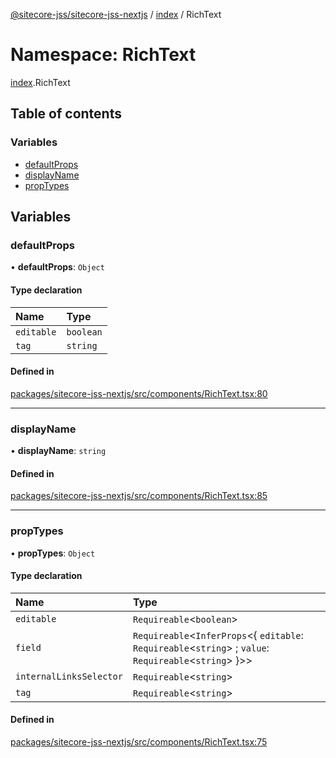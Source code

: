 [@sitecore-jss/sitecore-jss-nextjs](../README.md) / [index](index.md) / RichText

# Namespace: RichText

[index](index.md).RichText

## Table of contents

### Variables

- [defaultProps](index.RichText.md#defaultprops)
- [displayName](index.RichText.md#displayname)
- [propTypes](index.RichText.md#proptypes)

## Variables

### defaultProps

• **defaultProps**: `Object`

#### Type declaration

| Name       | Type      |
| :--------- | :-------- |
| `editable` | `boolean` |
| `tag`      | `string`  |

#### Defined in

[packages/sitecore-jss-nextjs/src/components/RichText.tsx:80](https://github.com/Sitecore/jss/blob/1e6cbdd9f/packages/sitecore-jss-nextjs/src/components/RichText.tsx#L80)

---

### displayName

• **displayName**: `string`

#### Defined in

[packages/sitecore-jss-nextjs/src/components/RichText.tsx:85](https://github.com/Sitecore/jss/blob/1e6cbdd9f/packages/sitecore-jss-nextjs/src/components/RichText.tsx#L85)

---

### propTypes

• **propTypes**: `Object`

#### Type declaration

| Name                    | Type                                                                                                             |
| :---------------------- | :--------------------------------------------------------------------------------------------------------------- |
| `editable`              | `Requireable`\<`boolean`\>                                                                                       |
| `field`                 | `Requireable`\<`InferProps`\<\{ `editable`: `Requireable`\<`string`\> ; `value`: `Requireable`\<`string`\> }\>\> |
| `internalLinksSelector` | `Requireable`\<`string`\>                                                                                        |
| `tag`                   | `Requireable`\<`string`\>                                                                                        |

#### Defined in

[packages/sitecore-jss-nextjs/src/components/RichText.tsx:75](https://github.com/Sitecore/jss/blob/1e6cbdd9f/packages/sitecore-jss-nextjs/src/components/RichText.tsx#L75)

